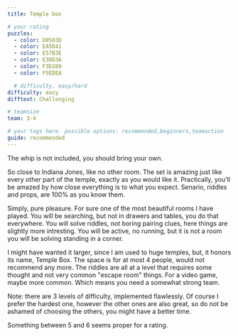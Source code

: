 ```yaml
---
title: Temple box

# your rating
puzzles:
  - color: D0503D
  - color: EA5D41
  - color: E57B3E
  - color: E38D3A
  - color: F3D289
  - color: F5EDEA

  # difficulty, easy/hard
difficulty: easy
difftext: Challenging

# teamsize
team: 3-4

# your tags here. possible options: recommended,beginners,teamaction
guide: recommended
---
```


The whip is not included, you should bring your own.

So close to Indiana Jones, like no other room. The set is amazing just like every other part of the temple, exactly as you would like it. Practically, you'll be amazed by how close everything is to what you expect.
Senario, riddles and props, are 100% as you know them.

Simply, pure pleasure. For sure one of the most beautiful rooms I have played. You will be searching, but not in drawers and tables, you do that everywhere. You will solve riddles, not boring pairing clues,
here things are slightly more intresting. You will be active, no running, but it is not a room you will be solving standing in a corner.

I might have wanted it larger, since I am used to huge temples, but, it honors its name, Temple Box. The space is for at most 4 people, would not recommend any more. The riddles are all at a level that requires some thought
and not very common "escape room" things. For a video game, maybe more common. Which means you need a somewhat strong team.

Νote: there are 3 levels of difficulty, implemented flawlessly. Of course I prefer the hardest one, however the other ones are also great, so do not be ashamed of choosing the others, you might have a better time.

Something between 5 and 6 seems proper for a rating.
